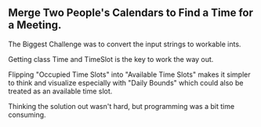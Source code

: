 ## Merge Two People's Calendars to Find a Time for a Meeting.

The Biggest Challenge was to convert the input strings to workable ints.

Getting class Time and TimeSlot is the key to work the way out.

Flipping "Occupied Time Slots" into "Available Time Slots" makes it simpler to think and visualize
especially with "Daily Bounds" which could also be treated as an available time slot.

Thinking the solution out wasn't hard, but programming was a bit time consuming.
